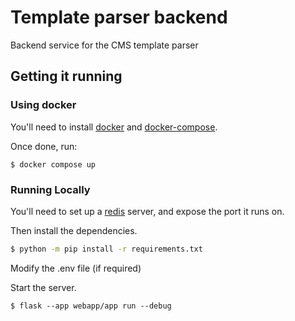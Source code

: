 # Template parser backend

Backend service for the CMS template parser

## Getting it running
### Using docker
You'll need to install [docker](https://docs.docker.com/engine/install/) and [docker-compose](https://docs.docker.com/compose/install/).

Once done, run:
```
$ docker compose up
```

### Running Locally
You'll need to set up a [redis](https://redis.io/docs/install/install-redis/) server, and expose the port it runs on.

Then install the dependencies.
```bash
$ python -m pip install -r requirements.txt
```

Modify the .env file (if required)

Start the server.
```
$ flask --app webapp/app run --debug
```
